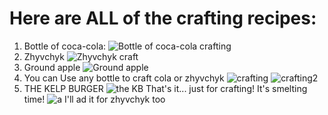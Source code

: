 # Here are ALL of the crafting recipes:

 1. Bottle of coca-cola:
![Bottle of coca-cola crafting](https://ik.imagekit.io/sxtzwhx7n/crafts/cola.png?updatedAt=1747681809525)
 2. Zhyvchyk
![Zhyvchyk craft](https://ik.imagekit.io/sxtzwhx7n/crafts/zhyvchyk.png?updatedAt=1747681809383)
 3. Ground apple
![Ground apple](https://ik.imagekit.io/sxtzwhx7n/crafts/yabluko.png?updatedAt=1747681809379)
 4. You can Use any bottle to craft cola or zhyvchyk
 ![crafting](https://ik.imagekit.io/sxtzwhx7n/crafts/zhywkola.png?updatedAt=1747681809380)
![crafting2](https://ik.imagekit.io/sxtzwhx7n/crafts/kolazhyw.png?updatedAt=1747681809391)
 5. THE KELP BURGER
 ![the KB](https://ik.imagekit.io/sxtzwhx7n/crafts/laminaria.png?updatedAt=1747681809377)
That's it... just for crafting! It's smelting time!
![a](https://ik.imagekit.io/sxtzwhx7n/crafts/%D0%97%D0%BD%D1%96%D0%BC%D0%BE%D0%BA%20%D0%B5%D0%BA%D1%80%D0%B0%D0%BD%D0%B0%202025-05-19%20221653.png?updatedAt=1747682233086)
I'll ad it for zhyvchyk too
